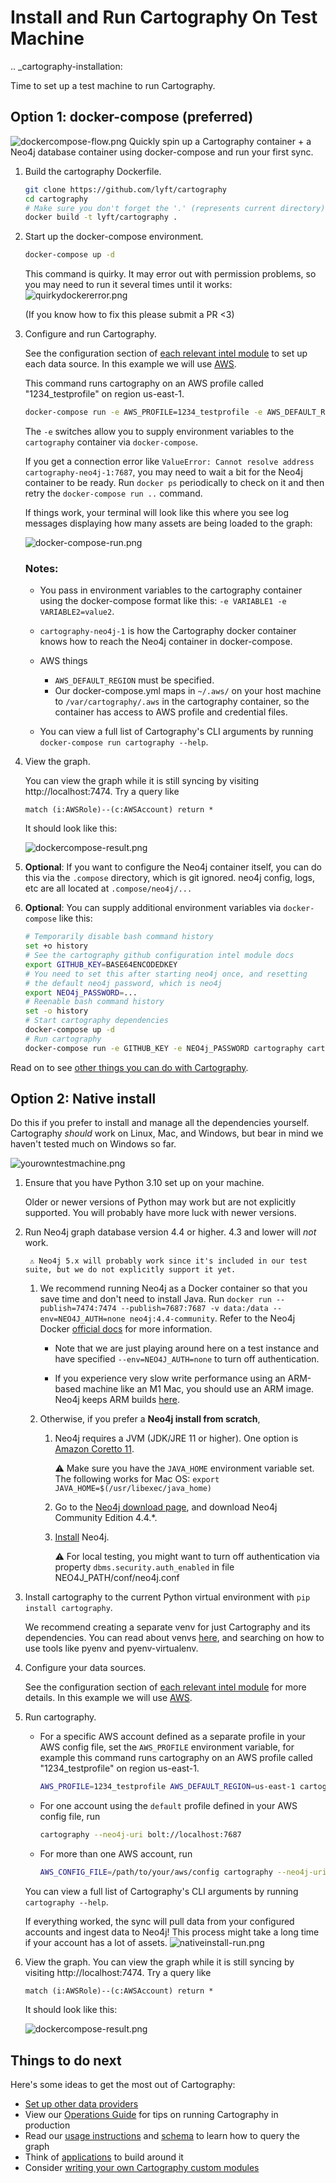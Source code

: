 # Install and Run Cartography On Test Machine

.. _cartography-installation:

Time to set up a test machine to run Cartography.

## Option 1: docker-compose (preferred)
![dockercompose-flow.png](images/dockercompose-flow.png)
Quickly spin up a Cartography container + a Neo4j database container using docker-compose and run your first sync.

1. Build the cartography Dockerfile.

    ```bash
    git clone https://github.com/lyft/cartography
    cd cartography
    # Make sure you don't forget the '.' (represents current directory)
    docker build -t lyft/cartography .
    ```

1. Start up the docker-compose environment.

    ```bash
    docker-compose up -d
    ```

    This command is quirky. It may error out with permission problems, so you may need to run it several times until it works:
    ![quirkydockererror.png](images/quirkydockererror.png)

   (If you know how to fix this please submit a PR <3)

1. Configure and run Cartography.

    See the configuration section of [each relevant intel module](https://lyft.github.io/cartography/modules) to set up each data source. In this example we will use [AWS](https://lyft.github.io/cartography/modules/aws/config.html).

    This command runs cartography on an AWS profile called "1234_testprofile" on region us-east-1.

    ```bash
    docker-compose run -e AWS_PROFILE=1234_testprofile -e AWS_DEFAULT_REGION=us-east-1 cartography --neo4j-uri bolt://cartography-neo4j-1:7687
    ```

    The `-e` switches allow you to supply environment variables to the `cartography` container via `docker-compose`.

    If you get a connection error like `ValueError: Cannot resolve address cartography-neo4j-1:7687`, you may need to wait a bit for the Neo4j container to be ready. Run `docker ps` periodically to check on it and then retry the `docker-compose run ..` command.

    If things work, your terminal will look like this where you see log messages displaying how many assets are being loaded to the graph:

    ![docker-compose-run.png](images/docker-compose-run.png)

    ### Notes:

    - You pass in environment variables to the cartography container using the docker-compose format like this: `-e VARIABLE1 -e VARIABLE2=value2`.

    - `cartography-neo4j-1` is how the Cartography docker container knows how to reach the Neo4j container in docker-compose.

    - AWS things

      - `AWS_DEFAULT_REGION` must be specified.
      - Our docker-compose.yml maps in `~/.aws/` on your host machine to `/var/cartography/.aws` in the cartography container, so the container has access to AWS profile and credential files.
    - You can view a full list of Cartography's CLI arguments by running `docker-compose run cartography --help`.

1. View the graph.

   You can view the graph while it is still syncing by visiting http://localhost:7474. Try a query like

    ```cypher
    match (i:AWSRole)--(c:AWSAccount) return *
   ```

    It should look like this:

    ![dockercompose-result.png](images/dockercompose-result.png)

1. **Optional**: If you want to configure the Neo4j container itself, you can do this via the `.compose` directory, which is
git ignored. neo4j config, logs, etc are all located at `.compose/neo4j/...`

1. **Optional**: You can supply additional environment variables via `docker-compose` like this:
    ```bash
    # Temporarily disable bash command history
    set +o history
    # See the cartography github configuration intel module docs
    export GITHUB_KEY=BASE64ENCODEDKEY
    # You need to set this after starting neo4j once, and resetting
    # the default neo4j password, which is neo4j
    export NEO4j_PASSWORD=...
    # Reenable bash command history
    set -o history
    # Start cartography dependencies
    docker-compose up -d
    # Run cartography
    docker-compose run -e GITHUB_KEY -e NEO4j_PASSWORD cartography cartography --github-config-env-var GITHUB_KEY --neo4j-uri bolt://neo4j:7687 --neo4j-password-env-var NEO4j_PASSWORD --neo4j-user neo4j
    ```


Read on to see [other things you can do with Cartography](#things-to-do-next).


## Option 2: Native install

Do this if you prefer to install and manage all the dependencies yourself. Cartography _should_ work on Linux, Mac, and Windows, but bear in mind we haven't tested much on Windows so far.

![yourowntestmachine.png](images/yourowntestmachine.png)

1. Ensure that you have Python 3.10 set up on your machine.

    Older or newer versions of Python may work but are not explicitly supported. You will probably have more luck with newer versions.

1. Run Neo4j graph database version 4.4 or higher. 4.3 and lower will _not_ work.

        ⚠️ Neo4j 5.x will probably work since it's included in our test suite, but we do not explicitly support it yet.

    1. We recommend running Neo4j as a Docker container so that you save time and don't need to install Java. Run `docker run --publish=7474:7474 --publish=7687:7687 -v data:/data --env=NEO4J_AUTH=none neo4j:4.4-community`. Refer to the Neo4j Docker [official docs](https://github.com/neo4j/docker-neo4j) for more information.

        - Note that we are just playing around here on a test instance and have specified `--env=NEO4J_AUTH=none` to turn off authentication.

        - If you experience very slow write performance using an ARM-based machine like an M1 Mac, you should use an ARM image. Neo4j keeps ARM builds [here](https://hub.docker.com/r/arm64v8/neo4j/).

    1. Otherwise, if you prefer a **Neo4j install from scratch**,

        1. Neo4j requires a JVM (JDK/JRE 11 or higher). One option is [Amazon Coretto 11](https://docs.aws.amazon.com/corretto/latest/corretto-11-ug/what-is-corretto-11.html).

            ⚠️ Make sure you have the `JAVA_HOME` environment variable set. The following works for Mac OS: `export JAVA_HOME=$(/usr/libexec/java_home)`

        1. Go to the [Neo4j download page](https://neo4j.com/download-center/#community), and download Neo4j Community Edition 4.4.\*.

        1. [Install](https://neo4j.com/docs/operations-manual/current/installation/) Neo4j.

            ⚠️ For local testing, you might want to turn off authentication via property `dbms.security.auth_enabled` in file NEO4J_PATH/conf/neo4j.conf

1. Install cartography to the current Python virtual environment with `pip install cartography`.

    We recommend creating a separate venv for just Cartography and its dependencies. You can read about venvs [here](https://packaging.python.org/en/latest/guides/installing-using-pip-and-virtual-environments/#create-and-use-virtual-environments), and searching on how to use tools like pyenv and pyenv-virtualenv.

1. Configure your data sources.

    See the configuration section of [each relevant intel module](https://lyft.github.io/cartography/modules) for more details. In this example we will use [AWS](https://lyft.github.io/cartography/modules/aws/config.html).

1. Run cartography.

    - For a specific AWS account defined as a separate profile in your AWS config file, set the `AWS_PROFILE` environment variable, for example this command runs cartography on an AWS profile called "1234_testprofile" on region us-east-1.

        ```bash
        AWS_PROFILE=1234_testprofile AWS_DEFAULT_REGION=us-east-1 cartography --neo4j-uri bolt://localhost:7687
        ```

    - For one account using the `default` profile defined in your AWS config file, run

        ```bash
        cartography --neo4j-uri bolt://localhost:7687
        ```

    - For more than one AWS account, run

        ```bash
        AWS_CONFIG_FILE=/path/to/your/aws/config cartography --neo4j-uri bolt://localhost:7687 --aws-sync-all-profiles
        ```

    You can view a full list of Cartography's CLI arguments by running `cartography --help`.

    If everything worked, the sync will pull data from your configured accounts and ingest data to Neo4j! This process might take a long time if your account has a lot of assets.
    ![nativeinstall-run.png](images/nativeinstall-run.png)

1. View the graph.
    You can view the graph while it is still syncing by visiting http://localhost:7474. Try a query like

    ```cypher
    match (i:AWSRole)--(c:AWSAccount) return *
   ```

    It should look like this:

    ![dockercompose-result.png](images/dockercompose-result.png)

## Things to do next
Here's some ideas to get the most out of Cartography:
- [Set up other data providers](https://lyft.github.io/cartography/modules)
- View our [Operations Guide](ops.html) for tips on running Cartography in production
- Read our [usage instructions](https://lyft.github.io/cartography/usage/tutorial.html) and [schema](https://lyft.github.io/cartography/usage/schema.html) to learn how to query the graph
- Think of [applications](https://lyft.github.io/cartography/usage/applications.html) to build around it
- Consider [writing your own Cartography custom modules](dev/writing-intel-modules.md)
